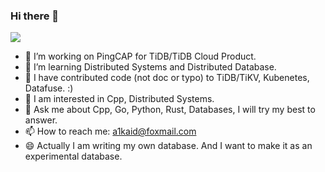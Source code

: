 ### Hi there 👋

![](https://komarev.com/ghpvc/?username=jyz0309)

- 🔭 I’m working on PingCAP for TiDB/TiDB Cloud Product.
- 🌱 I’m learning Distributed Systems and Distributed Database.
- 🤔 I have contributed code (not doc or typo) to TiDB/TiKV, Kubenetes, Datafuse. :)
- 🔭 I am interested in Cpp, Distributed Systems.
- 💬 Ask me about Cpp, Go, Python, Rust, Databases, I will try my best to answer.
- 📫 How to reach me: a1kaid@foxmail.com
- 😄 Actually I am writing my own database. And I want to make it as an experimental database.
